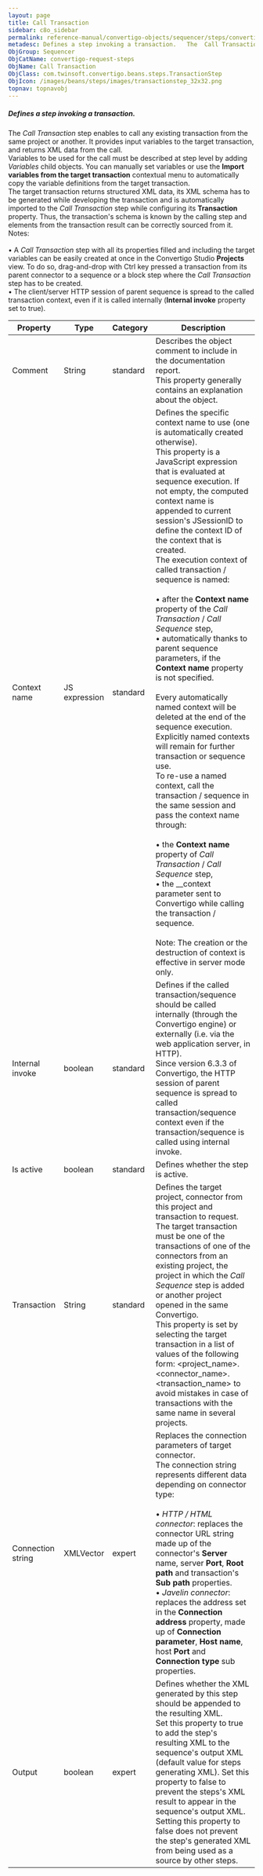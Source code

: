 ```yaml
---
layout: page
title: Call Transaction
sidebar: c8o_sidebar
permalink: reference-manual/convertigo-objects/sequencer/steps/convertigo-request-steps/call-transaction/
metadesc: Defines a step invoking a transaction.   The  Call Transaction  step enables to call any existing transaction from the same project or another. It pro
ObjGroup: Sequencer
ObjCatName: convertigo-request-steps
ObjName: Call Transaction
ObjClass: com.twinsoft.convertigo.beans.steps.TransactionStep
ObjIcon: /images/beans/steps/images/transactionstep_32x32.png
topnav: topnavobj
---
```

##### Defines a step invoking a transaction. 

The <i>Call Transaction</i> step enables to call any existing transaction from the same project or another. It provides input variables to the target transaction, and returns XML data from the call.<br/>Variables to be used for the call must be described at step level by adding <i>Variables</i> child objects. You can manually set variables or use the <b>Import variables from the target transaction</b> contextual menu to automatically copy the variable definitions from the target transaction.<br/>The target transaction returns structured XML data, its XML schema has to be generated while developing the transaction and is automatically imported to the <i>Call Transaction</i> step while configuring its <b>Transaction</b> property. Thus, the transaction's schema is known by the calling step and elements from the transaction result can be correctly sourced from it.<br/><span class="orangetwinsoft">Notes:</span> <br/><br/>• A <i>Call Transaction</i> step with all its properties filled and including the target variables can be easily created at once in the Convertigo Studio <b>Projects</b> view. To do so, drag-and-drop with <span class="computer">Ctrl</span> key pressed a transaction from its parent connector to a sequence or a block step where the <i>Call Transaction</i> step has to be created.<br/>• The client/server HTTP session of parent sequence is spread to the called transaction context, even if it is called internally (<b>Internal invoke</b> property set to <span class="computer">true</span>).<br/>

Property | Type | Category | Description
--- | --- | --- | ---
Comment | String | standard | Describes the object comment to include in the documentation report.<br/>This property generally contains an explanation about the object.
Context name | JS expression | standard | Defines the specific context name to use (one is automatically created otherwise).<br/>This property is a JavaScript expression that is evaluated at sequence execution. If not empty, the computed context name is appended to current session's <span class="computer">JSessionID</span> to define the context ID of the context that is created. <br/>The execution context of called transaction / sequence is named:<br/><br/>• after the <b>Context name</b> property of the <i>Call Transaction</i> / <i>Call Sequence</i> step,<br/>• automatically thanks to parent sequence parameters, if the <b>Context name</b> property is not specified.<br/><br/>Every automatically named context will be deleted at the end of the sequence execution. Explicitly named contexts will remain for further transaction or sequence use. <br/>To re-use a named context, call the transaction / sequence in the same session and pass the context name through:<br/><br/>• the <b>Context name</b> property of <i>Call Transaction</i> / <i>Call Sequence</i> step,<br/>• the <span class="computer">__context</span> parameter sent to Convertigo while calling the transaction / sequence. <br/><br/><span class="orangetwinsoft">Note:</span> The creation or the destruction of context is effective in server mode only.
Internal invoke | boolean | standard | Defines if the called transaction/sequence should be called internally (through the Convertigo engine) or externally (i.e. via the web application server, in HTTP).<br/>Since version 6.3.3 of Convertigo, the HTTP session of parent sequence is spread to called transaction/sequence context even if the transaction/sequence is called using internal invoke.
Is active | boolean | standard | Defines whether the step is active.
Transaction | String | standard | Defines the target project, connector from this project and transaction to request.<br/>The target transaction must be one of the transactions of one of the connectors from an existing project, the project in which the <i>Call Sequence</i> step is added or another project opened in the same Convertigo. <br/>This property is set by selecting the target transaction in a list of values of the following form: <span class="computer">&lt;project_name&gt;.&lt;connector_name&gt;.&lt;transaction_name&gt;</span> to avoid mistakes in case of transactions with the same name in several projects.
Connection string | XMLVector | expert | Replaces the connection parameters of target connector.<br/>The connection string represents different data depending on connector type:<br/><br/>• <i>HTTP / HTML connector</i>: replaces the connector URL string made up of the connector's <b>Server</b> name, server <b>Port</b>, <b>Root path</b> and transaction's <b>Sub path</b> properties.<br/>• <i>Javelin connector</i>: replaces the address set in the <b>Connection address</b> property, made up of <b>Connection parameter</b>, <b>Host name</b>, host <b>Port</b> and <b>Connection type</b> sub properties.<br/>
Output | boolean | expert | Defines whether the XML generated by this step should be appended to the resulting XML.<br/>Set this property to <span class="computer">true</span> to add the step's resulting XML to the sequence's output XML (default value for steps generating XML). Set this property to <span class="computer">false</span> to prevent the steps's XML result to appear in the sequence's output XML.<br/>Setting this property to <span class="computer">false</span> does not prevent the step's generated XML from being used as a source by other steps.

